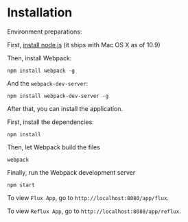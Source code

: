 # Installation

Environment preparations:

First, [install node.js](https://nodejs.org/) (it ships with Mac OS X as of 10.9)

Then, install Webpack:

```shell
npm install webpack -g
```

And the `webpack-dev-server`:

```shell
npm install webpack-dev-server -g
```

After that, you can install the application.

First, install the dependencies:
```
npm install
```


Then, let Webpack build the files
```
webpack
```


Finally, run the Webpack development server
```
npm start
```


To view `Flux App`, go to `http://localhost:8080/app/flux`.

To view `Reflux App`, go to `http://localhost:8080/app/reflux`.
